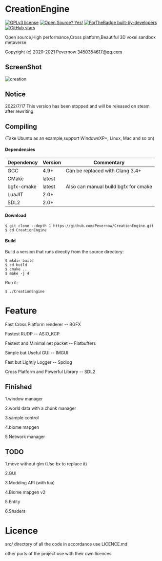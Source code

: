 # CreationEngine

[![GPLv3 license](https://img.shields.io/badge/License-GPLv3-blue.svg)](http://perso.crans.org/besson/LICENSE.html)
[![Open Source? Yes!](https://badgen.net/badge/Open%20Source%20%3F/Yes%21/blue?icon=github)](https://github.com/Naereen/badges/)
[![ForTheBadge built-by-developers](http://ForTheBadge.com/images/badges/built-by-developers.svg)](https://github.com/Pevernow/)
[![GitHub stars](https://img.shields.io/github/stars/Naereen/StrapDown.js.svg?style=social&label=Star&maxAge=2592000)](https://github.com/Pevernow/CreationEngine/stargazers/)

Open source,High performance,Cross platform,Beautiful 3D voxel sandbox metaverse

Copyright (c) 2020-2021 Pevernow <3450354617@qq.com>

## ScreenShot

![creation](https://user-images.githubusercontent.com/29888010/131216383-692b30e0-f77d-4a02-b0b0-18692d79cb32.png)

## Notice
2022/7/17
This version has been stopped and will be released on steam after rewriting.

## Compiling

(Take Ubuntu as an example,support WindowsXP+, Linux, Mac and so on)

#### Dependencies

| Dependency | Version | Commentary |
|------------|---------|------------|
| GCC        | 4.9+    | Can be replaced with Clang 3.4+ |
| CMake      | latest  |            |
| bgfx-cmake | latest  | Also can manual build bgfx for cmake|
| LuaJIT     | 2.0+    |            |
| SDL2       | 2.0+    |            |

#### Download

    $ git clone --depth 1 https://github.com/Pevernow/CreationEngine.git
    $ cd CreationEngine

#### Build

Build a version that runs directly from the source directory:

    $ mkdir build
    $ cd build
    $ cmake ..
    $ make -j 4

Run it:

    $ ./CreationEngine


# Feature

Fast Cross Platform renderer -- BGFX

Fastest RUDP -- ASIO_KCP

Fastest and Minimal net packet -- Flatbuffers

Simple but Useful GUI -- IMGUI

Fast but Lightly Logger -- Spdlog

Cross Platform and Powerful Library -- SDL2


## Finished

1.window manager

2.world data with a chunk manager

3.sample control

4.biome mapgen

5.Network manager


## TODO

1.move without glm (Use bx to replace it)

2.GUI

3.Modding API (with lua)

4.Biome mapgen v2

5.Entity

6.Shaders

# Licence
src/ directory of all the code in accordance use LICENCE.md

other parts of the project use with their own licences
